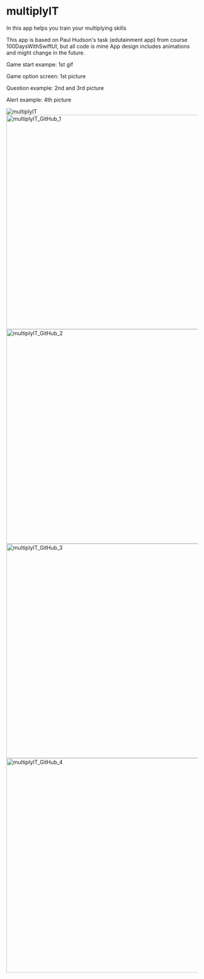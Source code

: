 # multiplyIT
In this app helps you train your multiplying skills

This app is based on Paul Hudson's task (edutainment app) from course 100DaysWithSwiftUI, but all code is mine
App design includes animations and might change in the future.

Game start exampe: 1st gif

Game option screen: 1st picture

Question example: 2nd and 3rd picture

Alert example: 4th picture

![multiplyIT](https://user-images.githubusercontent.com/111381938/225447499-7035023e-30f1-40a1-ba18-66b0f90f4f76.gif)
<img width="565" alt="multiplyIT_GitHub_1" src="https://user-images.githubusercontent.com/111381938/225443967-ca34464f-d614-41e3-a95d-c7886aaa7765.png">
<img width="565" alt="multiplyIT_GitHub_2" src="https://user-images.githubusercontent.com/111381938/225443984-4d0f5574-842e-41b0-a901-6dde6d5d6b66.png">
<img width="565" alt="multiplyIT_GitHub_3" src="https://user-images.githubusercontent.com/111381938/225443997-e6564297-1c5c-48a6-b544-af189accdd8a.png">
<img width="565" alt="multiplyIT_GitHub_4" src="https://user-images.githubusercontent.com/111381938/225444003-fe3737c0-3e26-4e19-8634-7c4db7c12ac1.png">


